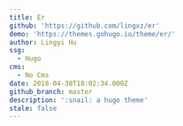```yaml
---
title: Er
github: 'https://github.com/lingxz/er'
demo: 'https://themes.gohugo.io/theme/er/'
author: Lingyi Hu
ssg:
  - Hugo
cms:
  - No Cms
date: 2018-04-30T18:02:34.000Z
github_branch: master
description: ':snail: a hugo theme'
stale: false
---
```

